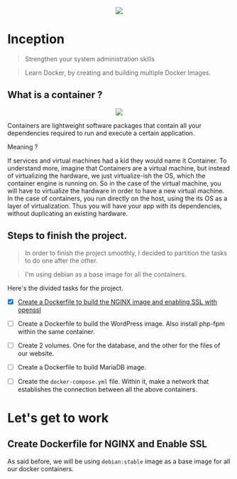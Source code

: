 <p align="center">
<img src="https://cdn.dribbble.com/users/1008970/screenshots/6140230/media/eb5621478dff02f1f0d6342998548c9b.gif">
</p>

# Inception

> Strengthen your system administration skills

> Learn Docker, by creating and building multiple Docker Images.

## What is a container ?
<p align="center">
<img src="https://wac-cdn.atlassian.com/dam/jcr:92adde69-f728-4cfc-8bab-ba391c25ae58/SWTM-2060_Diagram_Containers_VirtualMachines_v03.png?cdnVersion=797">
</p>

Containers are lightweight software packages that contain all your dependencies required to run and execute a certain application.

Meaning ?

If services and virtual machines had a kid they would name it Container.
To understand more, imagine that Containers are a virtual machine, but instead of virtualizing the hardware, we just virtualize-ish the OS, which the container engine is running on.
So in the case of the virtual machine, you will have to virtualize the hardware in order to have a new virtual machine. In the case of containers, you run directly on the host, using the its OS as a layer of virtualization. Thus you will have your app with its dependencies, without duplicating an existing hardware.

## Steps to finish the project.
> In order to finish the project smoothly, I decided to partition the tasks to do one after the other.

> I'm using debian as a base image for all the containers.

Here's the divided tasks for the project.

- [x] [Create a Dockerfile to build the NGINX image and enabling SSL with openssl](#create-dockerfile-for-nginx-and-enable-ssl)
- [ ] Create a Dockerfile to build the WordPress image. Also install php-fpm within the same container.
- [ ] Create 2 volumes. One for the database, and the other for the files of our website.
- [ ] Create a Dockerfile to build MariaDB image.
- [ ] Create the `docker-compose.yml` file. Within it, make a network that establishes the connection between all the above containers.


# Let's get to work
## Create Dockerfile for NGINX and Enable SSL
As said before, we will be using `debian:stable` image as a base image for all our docker containers.
